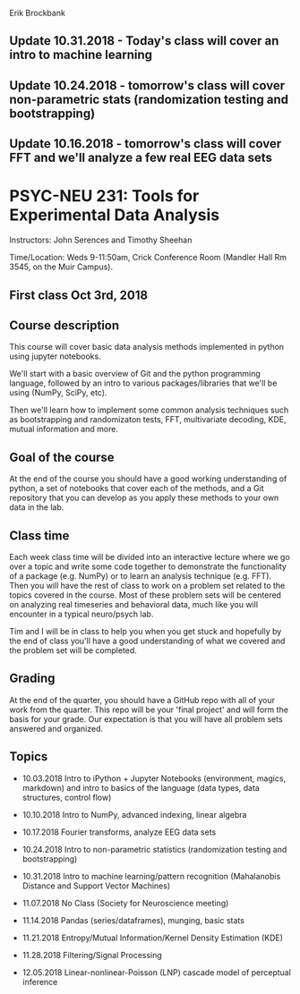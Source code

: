 Erik Brockbank

## Update 10.31.2018 - Today's class will cover an intro to machine learning

## Update 10.24.2018 - tomorrow's class will cover non-parametric stats (randomization testing and bootstrapping)

## Update 10.16.2018 - tomorrow's class will cover FFT and we'll analyze a few real EEG data sets


# PSYC-NEU 231: Tools for Experimental Data Analysis 
Instructors: John Serences and Timothy Sheehan

Time/Location: Weds 9-11:50am, Crick Conference Room (Mandler Hall Rm 3545, on the Muir Campus). 

## First class Oct 3rd, 2018

## Course description
This course will cover basic data analysis methods implemented in python using jupyter notebooks. 

We'll start with a basic overview of Git and the python programming language, followed by an intro to various packages/libraries that we'll be using (NumPy, SciPy, etc). 

Then we'll learn how to implement some common analysis techniques such as bootstrapping and randomizaton tests, FFT, multivariate decoding, KDE, mutual information and more.  

## Goal of the course
At the end of the course you should have a good working understanding of python, a set of notebooks that cover each of the methods, and a Git repository that you can develop as you apply these methods to your own data in the lab. 

## Class time
Each week class time will be divided into an interactive lecture where we go over a topic and write some code together to demonstrate the functionality of a package (e.g. NumPy) or to learn an analysis technique (e.g. FFT). Then you will have the rest of class to work on a problem set related to the topics covered in the course. Most of these problem sets will be centered on analyzing real timeseries and behavioral data, much like you will encounter in a typical neuro/psych lab. 

Tim and I will be in class to help you when you get stuck and hopefully by the end of class you'll have a good understanding of what we covered and the problem set will be completed. 

## Grading
At the end of the quarter, you should have a GitHub repo with all of your work from the quarter. This repo will be your 'final project' and will form the basis for your grade. Our expectation is that you will have all problem sets answered and organized.

## Topics 
* 10.03.2018 Intro to iPython + Jupyter Notebooks (environment, magics, markdown) and intro to basics of the language (data types, data structures, control flow)

* 10.10.2018 Intro to NumPy, advanced indexing, linear algebra 

* 10.17.2018 Fourier transforms, analyze EEG data sets 

* 10.24.2018 Intro to non-parametric statistics (randomization testing and bootstrapping)

* 10.31.2018 Intro to machine learning/pattern recognition (Mahalanobis Distance and Support Vector Machines) 

* 11.07.2018 No Class (Society for Neuroscience meeting)

* 11.14.2018 Pandas (series/dataframes), munging, basic stats 

* 11.21.2018 Entropy/Mutual Information/Kernel Density Estimation (KDE)

* 11.28.2018 Filtering/Signal Processing

* 12.05.2018 Linear-nonlinear-Poisson (LNP) cascade model of perceptual inference
